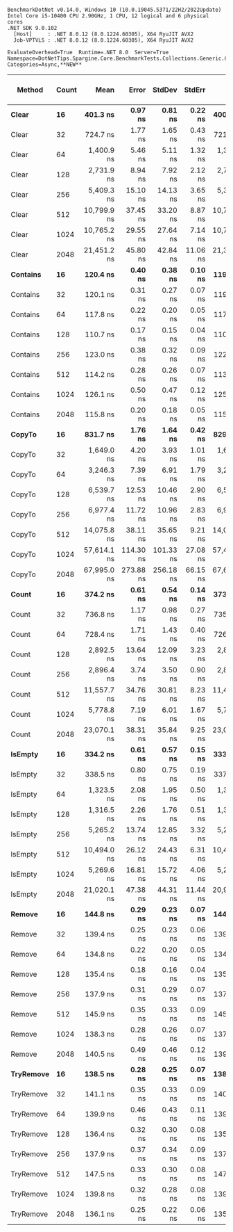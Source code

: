 ```

BenchmarkDotNet v0.14.0, Windows 10 (10.0.19045.5371/22H2/2022Update)
Intel Core i5-10400 CPU 2.90GHz, 1 CPU, 12 logical and 6 physical cores
.NET SDK 9.0.102
  [Host]     : .NET 8.0.12 (8.0.1224.60305), X64 RyuJIT AVX2
  Job-VPTVLS : .NET 8.0.12 (8.0.1224.60305), X64 RyuJIT AVX2

EvaluateOverhead=True  Runtime=.NET 8.0  Server=True  
Namespace=DotNetTips.Spargine.Core.BenchmarkTests.Collections.Generic.Concurrent  Categories=Async,**NEW**  

```
| Method    | Count | Mean        | Error     | StdDev    | StdErr   | Min         | Q1          | Median      | Q3          | Max         | Op/s        | CI99.9% Margin | Iterations | Kurtosis | MValue | Skewness | Rank | LogicalGroup | Baseline | Exceptions | Code Size | Completed Work Items | Lock Contentions | Gen0   | Allocated |
|---------- |------ |------------:|----------:|----------:|---------:|------------:|------------:|------------:|------------:|------------:|------------:|---------------:|-----------:|---------:|-------:|---------:|-----:|------------- |--------- |-----------:|----------:|---------------------:|-----------------:|-------:|----------:|
| **Clear**     | **16**    |    **401.3 ns** |   **0.97 ns** |   **0.81 ns** |  **0.22 ns** |    **400.2 ns** |    **400.6 ns** |    **401.2 ns** |    **401.9 ns** |    **402.5 ns** | **2,492,090.5** |       **6.388 ns** |      **13.00** |    **1.414** |  **2.000** |   **0.2180** |    **7** | *****            | **No**       |          **-** |     **520 B** |                    **-** |                **-** | **0.0043** |     **432 B** |
| Clear     | 32    |    724.7 ns |   1.77 ns |   1.65 ns |  0.43 ns |    721.8 ns |    723.6 ns |    725.0 ns |    725.7 ns |    727.2 ns | 1,379,901.2 |       7.286 ns |      15.00 |    1.777 |  2.000 |  -0.1801 |    8 | *            | No       |          - |     522 B |                    - |                - | 0.0057 |     528 B |
| Clear     | 64    |  1,400.9 ns |   5.46 ns |   5.11 ns |  1.32 ns |  1,393.2 ns |  1,395.6 ns |  1,404.1 ns |  1,404.6 ns |  1,406.4 ns |   713,840.4 |       6.840 ns |      15.00 |    1.453 |  2.000 |  -0.5961 |   11 | *            | No       |          - |     522 B |                    - |                - | 0.0076 |     720 B |
| Clear     | 128   |  2,731.9 ns |   8.94 ns |   7.92 ns |  2.12 ns |  2,718.7 ns |  2,726.7 ns |  2,730.4 ns |  2,734.2 ns |  2,747.7 ns |   366,042.4 |       5.941 ns |      14.00 |    2.326 |  2.000 |   0.5154 |   13 | *            | No       |          - |     522 B |                    - |                - | 0.0114 |    1104 B |
| Clear     | 256   |  5,409.3 ns |  15.10 ns |  14.13 ns |  3.65 ns |  5,382.6 ns |  5,404.3 ns |  5,407.1 ns |  5,420.9 ns |  5,428.3 ns |   184,868.1 |       5.676 ns |      15.00 |    2.099 |  2.000 |  -0.2785 |   17 | *            | No       |          - |     520 B |                    - |                - | 0.0153 |    1872 B |
| Clear     | 512   | 10,799.9 ns |  37.45 ns |  33.20 ns |  8.87 ns | 10,749.3 ns | 10,785.8 ns | 10,791.9 ns | 10,816.3 ns | 10,865.1 ns |    92,593.4 |       2.564 ns |      14.00 |    2.340 |  2.000 |   0.5396 |   22 | *            | No       |          - |     522 B |                    - |                - | 0.0305 |    3408 B |
| Clear     | 1024  | 10,765.2 ns |  29.55 ns |  27.64 ns |  7.14 ns | 10,733.7 ns | 10,747.2 ns | 10,760.4 ns | 10,777.8 ns | 10,819.5 ns |    92,892.2 |       3.931 ns |      15.00 |    2.349 |  2.000 |   0.7596 |   22 | *            | No       |          - |     520 B |                    - |                - | 0.0305 |    3408 B |
| Clear     | 2048  | 21,451.2 ns |  45.80 ns |  42.84 ns | 11.06 ns | 21,381.3 ns | 21,427.4 ns | 21,446.4 ns | 21,493.1 ns | 21,514.6 ns |    46,617.4 |       1.969 ns |      15.00 |    1.579 |  2.000 |  -0.0362 |   25 | *            | No       |          - |     522 B |                    - |                - | 0.0610 |    6480 B |
| **Contains**  | **16**    |    **120.4 ns** |   **0.40 ns** |   **0.38 ns** |  **0.10 ns** |    **119.9 ns** |    **120.1 ns** |    **120.4 ns** |    **120.7 ns** |    **121.3 ns** | **8,305,103.3** |       **7.451 ns** |      **15.00** |    **2.486** |  **2.000** |   **0.6223** |    **2** | *****            | **No**       |          **-** |     **260 B** |                    **-** |                **-** |      **-** |         **-** |
| Contains  | 32    |    120.1 ns |   0.31 ns |   0.27 ns |  0.07 ns |    119.7 ns |    120.0 ns |    120.1 ns |    120.3 ns |    120.6 ns | 8,324,424.9 |       6.964 ns |      14.00 |    2.255 |  2.000 |   0.1465 |    2 | *            | No       |          - |     258 B |                    - |                - |      - |         - |
| Contains  | 64    |    117.8 ns |   0.22 ns |   0.20 ns |  0.05 ns |    117.4 ns |    117.6 ns |    117.8 ns |    117.9 ns |    118.2 ns | 8,491,175.6 |       7.474 ns |      15.00 |    2.178 |  2.000 |   0.2369 |    2 | *            | No       |          - |     260 B |                    - |                - |      - |         - |
| Contains  | 128   |    110.7 ns |   0.17 ns |   0.15 ns |  0.04 ns |    110.4 ns |    110.7 ns |    110.7 ns |    110.8 ns |    111.0 ns | 9,031,297.1 |       6.980 ns |      14.00 |    2.440 |  2.000 |  -0.4727 |    1 | *            | No       |          - |     260 B |                    - |                - |      - |         - |
| Contains  | 256   |    123.0 ns |   0.38 ns |   0.32 ns |  0.09 ns |    122.5 ns |    122.7 ns |    122.9 ns |    123.3 ns |    123.5 ns | 8,129,536.9 |       6.456 ns |      13.00 |    1.396 |  2.000 |   0.1196 |    2 | *            | No       |          - |     260 B |                    - |                - |      - |         - |
| Contains  | 512   |    114.2 ns |   0.28 ns |   0.26 ns |  0.07 ns |    113.8 ns |    114.0 ns |    114.2 ns |    114.5 ns |    114.6 ns | 8,754,735.8 |       7.466 ns |      15.00 |    1.428 |  2.000 |  -0.1473 |    2 | *            | No       |          - |     260 B |                    - |                - |      - |         - |
| Contains  | 1024  |    126.1 ns |   0.50 ns |   0.47 ns |  0.12 ns |    125.4 ns |    125.7 ns |    126.1 ns |    126.3 ns |    126.9 ns | 7,933,204.3 |       7.439 ns |      15.00 |    1.716 |  2.000 |   0.3112 |    2 | *            | No       |          - |     258 B |                    - |                - |      - |         - |
| Contains  | 2048  |    115.8 ns |   0.20 ns |   0.18 ns |  0.05 ns |    115.5 ns |    115.7 ns |    115.9 ns |    116.0 ns |    116.1 ns | 8,632,192.3 |       6.976 ns |      14.00 |    1.657 |  2.000 |  -0.1918 |    2 | *            | No       |          - |     260 B |                    - |                - |      - |         - |
| **CopyTo**    | **16**    |    **831.7 ns** |   **1.76 ns** |   **1.64 ns** |  **0.42 ns** |    **829.0 ns** |    **830.8 ns** |    **831.8 ns** |    **832.8 ns** |    **834.5 ns** | **1,202,316.6** |       **7.288 ns** |      **15.00** |    **1.853** |  **2.000** |  **-0.0630** |    **9** | *****            | **No**       |          **-** |   **1,407 B** |                    **-** |                **-** | **0.0019** |     **184 B** |
| CopyTo    | 32    |  1,649.0 ns |   4.20 ns |   3.93 ns |  1.01 ns |  1,643.1 ns |  1,646.2 ns |  1,648.8 ns |  1,651.4 ns |  1,656.4 ns |   606,421.1 |       6.993 ns |      15.00 |    1.880 |  2.000 |   0.1288 |   12 | *            | No       |          - |   1,410 B |                    - |                - | 0.0019 |     312 B |
| CopyTo    | 64    |  3,246.3 ns |   7.39 ns |   6.91 ns |  1.79 ns |  3,236.7 ns |  3,240.4 ns |  3,245.1 ns |  3,250.0 ns |  3,258.3 ns |   308,043.6 |       6.607 ns |      15.00 |    1.839 |  2.000 |   0.3485 |   15 | *            | No       |          - |   1,405 B |                    - |                - | 0.0038 |     568 B |
| CopyTo    | 128   |  6,539.7 ns |  12.53 ns |  10.46 ns |  2.90 ns |  6,523.5 ns |  6,529.5 ns |  6,541.6 ns |  6,544.7 ns |  6,556.7 ns |   152,912.4 |       5.049 ns |      13.00 |    1.753 |  2.000 |   0.0305 |   19 | *            | No       |          - |   1,414 B |                    - |                - | 0.0076 |    1080 B |
| CopyTo    | 256   |  6,977.4 ns |  11.72 ns |  10.96 ns |  2.83 ns |  6,958.3 ns |  6,968.9 ns |  6,980.1 ns |  6,983.2 ns |  6,996.8 ns |   143,320.6 |       6.085 ns |      15.00 |    1.929 |  2.000 |   0.1305 |   20 | *            | No       |          - |   1,400 B |                    - |                - | 0.0229 |    2104 B |
| CopyTo    | 512   | 14,075.8 ns |  38.11 ns |  35.65 ns |  9.21 ns | 14,015.9 ns | 14,052.9 ns | 14,069.3 ns | 14,092.9 ns | 14,151.4 ns |    71,043.8 |       2.897 ns |      15.00 |    2.340 |  2.000 |   0.3870 |   24 | *            | No       |          - |   1,394 B |                    - |                - | 0.0458 |    4152 B |
| CopyTo    | 1024  | 57,614.1 ns | 114.30 ns | 101.33 ns | 27.08 ns | 57,411.5 ns | 57,564.7 ns | 57,625.2 ns | 57,664.3 ns | 57,751.5 ns |    17,356.9 |      -6.540 ns |      14.00 |    2.107 |  2.000 |  -0.3232 |   27 | *            | No       |          - |   1,408 B |                    - |                - | 0.0610 |    8248 B |
| CopyTo    | 2048  | 67,995.0 ns | 273.88 ns | 256.18 ns | 66.15 ns | 67,614.8 ns | 67,835.1 ns | 67,946.6 ns | 68,075.1 ns | 68,425.2 ns |    14,707.0 |     -25.573 ns |      15.00 |    1.974 |  2.000 |   0.3323 |   28 | *            | No       |          - |   1,394 B |                    - |                - | 0.1221 |   16440 B |
| **Count**     | **16**    |    **374.2 ns** |   **0.61 ns** |   **0.54 ns** |  **0.14 ns** |    **373.6 ns** |    **373.8 ns** |    **374.0 ns** |    **374.6 ns** |    **375.5 ns** | **2,672,182.2** |       **6.928 ns** |      **14.00** |    **2.427** |  **2.000** |   **0.7744** |    **6** | *****            | **No**       |          **-** |     **529 B** |                    **-** |                **-** |      **-** |      **32 B** |
| Count     | 32    |    736.8 ns |   1.17 ns |   0.98 ns |  0.27 ns |    735.5 ns |    736.0 ns |    736.6 ns |    737.5 ns |    738.5 ns | 1,357,297.4 |       6.365 ns |      13.00 |    1.599 |  2.000 |   0.2578 |    8 | *            | No       |          - |     529 B |                    - |                - |      - |      32 B |
| Count     | 64    |    728.4 ns |   1.71 ns |   1.43 ns |  0.40 ns |    726.4 ns |    727.5 ns |    728.1 ns |    729.3 ns |    731.8 ns | 1,372,914.5 |       6.302 ns |      13.00 |    3.019 |  2.000 |   0.7329 |    8 | *            | No       |          - |     529 B |                    - |                - |      - |      32 B |
| Count     | 128   |  2,892.5 ns |  13.64 ns |  12.09 ns |  3.23 ns |  2,875.9 ns |  2,882.7 ns |  2,890.8 ns |  2,901.4 ns |  2,912.9 ns |   345,720.7 |       5.384 ns |      14.00 |    1.595 |  2.000 |   0.2642 |   14 | *            | No       |          - |     529 B |                    - |                - |      - |      32 B |
| Count     | 256   |  2,896.4 ns |   3.74 ns |   3.50 ns |  0.90 ns |  2,892.3 ns |  2,893.6 ns |  2,896.1 ns |  2,898.3 ns |  2,904.7 ns |   345,261.0 |       7.049 ns |      15.00 |    2.699 |  2.000 |   0.7102 |   14 | *            | No       |          - |     529 B |                    - |                - |      - |      32 B |
| Count     | 512   | 11,557.7 ns |  34.76 ns |  30.81 ns |  8.23 ns | 11,490.3 ns | 11,552.2 ns | 11,564.2 ns | 11,574.4 ns | 11,603.6 ns |    86,522.2 |       2.883 ns |      14.00 |    2.576 |  2.000 |  -0.7234 |   23 | *            | No       |          - |     531 B |                    - |                - |      - |      32 B |
| Count     | 1024  |  5,778.8 ns |   7.19 ns |   6.01 ns |  1.67 ns |  5,770.1 ns |  5,774.7 ns |  5,779.5 ns |  5,785.4 ns |  5,787.2 ns |   173,047.6 |       5.667 ns |      13.00 |    1.436 |  2.000 |  -0.0188 |   18 | *            | No       |          - |     529 B |                    - |                - |      - |      32 B |
| Count     | 2048  | 23,070.1 ns |  38.31 ns |  35.84 ns |  9.25 ns | 23,008.8 ns | 23,047.0 ns | 23,070.9 ns | 23,098.1 ns | 23,120.4 ns |    43,346.2 |       2.874 ns |      15.00 |    1.806 |  2.000 |  -0.3109 |   26 | *            | No       |          - |     529 B |                    - |                - |      - |      32 B |
| **IsEmpty**   | **16**    |    **334.2 ns** |   **0.61 ns** |   **0.57 ns** |  **0.15 ns** |    **333.1 ns** |    **333.9 ns** |    **334.4 ns** |    **334.6 ns** |    **334.7 ns** | **2,992,527.0** |       **7.426 ns** |      **15.00** |    **1.826** |  **2.000** |  **-0.6910** |    **5** | *****            | **No**       |          **-** |     **372 B** |                    **-** |                **-** |      **-** |         **-** |
| IsEmpty   | 32    |    338.5 ns |   0.80 ns |   0.75 ns |  0.19 ns |    337.5 ns |    337.8 ns |    338.6 ns |    339.0 ns |    340.1 ns | 2,954,023.9 |       7.403 ns |      15.00 |    2.139 |  2.000 |   0.3843 |    5 | *            | No       |          - |     372 B |                    - |                - |      - |         - |
| IsEmpty   | 64    |  1,323.5 ns |   2.08 ns |   1.95 ns |  0.50 ns |  1,320.0 ns |  1,322.3 ns |  1,323.8 ns |  1,325.3 ns |  1,325.8 ns |   755,547.2 |       7.249 ns |      15.00 |    1.705 |  2.000 |  -0.3924 |   10 | *            | No       |          - |     370 B |                    - |                - |      - |         - |
| IsEmpty   | 128   |  1,316.5 ns |   2.26 ns |   1.76 ns |  0.51 ns |  1,313.6 ns |  1,315.3 ns |  1,317.0 ns |  1,317.8 ns |  1,319.0 ns |   759,585.2 |       5.746 ns |      12.00 |    1.568 |  2.000 |  -0.2906 |   10 | *            | No       |          - |     372 B |                    - |                - |      - |         - |
| IsEmpty   | 256   |  5,265.2 ns |  13.74 ns |  12.85 ns |  3.32 ns |  5,248.5 ns |  5,257.7 ns |  5,261.9 ns |  5,276.0 ns |  5,287.5 ns |   189,925.2 |       5.841 ns |      15.00 |    1.680 |  2.000 |   0.3610 |   16 | *            | No       |          - |     370 B |                    - |                - |      - |         - |
| IsEmpty   | 512   | 10,494.0 ns |  26.12 ns |  24.43 ns |  6.31 ns | 10,459.3 ns | 10,477.5 ns | 10,489.5 ns | 10,505.2 ns | 10,538.7 ns |    95,292.4 |       4.346 ns |      15.00 |    1.918 |  2.000 |   0.4032 |   21 | *            | No       |          - |     370 B |                    - |                - |      - |         - |
| IsEmpty   | 1024  |  5,269.6 ns |  16.81 ns |  15.72 ns |  4.06 ns |  5,242.8 ns |  5,259.5 ns |  5,266.6 ns |  5,278.9 ns |  5,300.2 ns |   189,766.0 |       5.470 ns |      15.00 |    2.230 |  2.000 |   0.3866 |   16 | *            | No       |          - |     372 B |                    - |                - |      - |         - |
| IsEmpty   | 2048  | 21,020.1 ns |  47.38 ns |  44.31 ns | 11.44 ns | 20,933.7 ns | 20,992.8 ns | 21,014.4 ns | 21,052.1 ns | 21,087.6 ns |    47,573.5 |       1.779 ns |      15.00 |    2.023 |  2.000 |  -0.1123 |   25 | *            | No       |          - |     370 B |                    - |                - |      - |         - |
| **Remove**    | **16**    |    **144.8 ns** |   **0.29 ns** |   **0.23 ns** |  **0.07 ns** |    **144.3 ns** |    **144.7 ns** |    **144.9 ns** |    **144.9 ns** |    **145.1 ns** | **6,906,243.8** |       **5.967 ns** |      **12.00** |    **2.958** |  **2.000** |  **-0.9311** |    **4** | *****            | **No**       |          **-** |   **1,230 B** |                    **-** |                **-** |      **-** |         **-** |
| Remove    | 32    |    139.4 ns |   0.25 ns |   0.23 ns |  0.06 ns |    139.0 ns |    139.3 ns |    139.3 ns |    139.6 ns |    139.8 ns | 7,172,806.9 |       7.470 ns |      15.00 |    2.104 |  2.000 |  -0.0338 |    3 | *            | No       |          - |   1,230 B |                    - |                - |      - |         - |
| Remove    | 64    |    134.8 ns |   0.22 ns |   0.20 ns |  0.05 ns |    134.4 ns |    134.7 ns |    134.8 ns |    134.9 ns |    135.1 ns | 7,419,978.0 |       6.974 ns |      14.00 |    2.154 |  2.000 |  -0.5300 |    3 | *            | No       |          - |   1,230 B |                    - |                - |      - |         - |
| Remove    | 128   |    135.4 ns |   0.18 ns |   0.16 ns |  0.04 ns |    135.0 ns |    135.4 ns |    135.4 ns |    135.5 ns |    135.6 ns | 7,385,241.3 |       6.979 ns |      14.00 |    2.632 |  2.000 |  -0.6688 |    3 | *            | No       |          - |   1,230 B |                    - |                - |      - |         - |
| Remove    | 256   |    137.9 ns |   0.31 ns |   0.29 ns |  0.07 ns |    137.4 ns |    137.8 ns |    138.0 ns |    138.1 ns |    138.4 ns | 7,250,344.7 |       7.463 ns |      15.00 |    2.047 |  2.000 |  -0.1950 |    3 | *            | No       |          - |   1,230 B |                    - |                - |      - |         - |
| Remove    | 512   |    145.9 ns |   0.35 ns |   0.33 ns |  0.09 ns |    145.4 ns |    145.6 ns |    146.0 ns |    146.2 ns |    146.6 ns | 6,853,136.0 |       7.457 ns |      15.00 |    1.755 |  2.000 |   0.1862 |    4 | *            | No       |          - |   1,230 B |                    - |                - |      - |         - |
| Remove    | 1024  |    138.3 ns |   0.28 ns |   0.26 ns |  0.07 ns |    137.9 ns |    138.1 ns |    138.3 ns |    138.5 ns |    138.7 ns | 7,231,419.1 |       7.466 ns |      15.00 |    1.634 |  2.000 |  -0.0896 |    3 | *            | No       |          - |   1,230 B |                    - |                - |      - |         - |
| Remove    | 2048  |    140.5 ns |   0.49 ns |   0.46 ns |  0.12 ns |    139.9 ns |    140.1 ns |    140.4 ns |    140.7 ns |    141.3 ns | 7,119,586.7 |       7.441 ns |      15.00 |    1.816 |  2.000 |   0.5626 |    3 | *            | No       |          - |   1,230 B |                    - |                - |      - |         - |
| **TryRemove** | **16**    |    **138.5 ns** |   **0.28 ns** |   **0.25 ns** |  **0.07 ns** |    **138.0 ns** |    **138.5 ns** |    **138.5 ns** |    **138.7 ns** |    **138.9 ns** | **7,219,568.1** |       **6.966 ns** |      **14.00** |    **2.160** |  **2.000** |  **-0.5351** |    **3** | *****            | **No**       |          **-** |     **843 B** |                    **-** |                **-** |      **-** |         **-** |
| TryRemove | 32    |    141.1 ns |   0.35 ns |   0.33 ns |  0.09 ns |    140.6 ns |    140.9 ns |    141.1 ns |    141.4 ns |    141.7 ns | 7,085,960.9 |       7.457 ns |      15.00 |    1.781 |  2.000 |   0.1157 |    3 | *            | No       |          - |     860 B |                    - |                - |      - |         - |
| TryRemove | 64    |    139.9 ns |   0.46 ns |   0.43 ns |  0.11 ns |    139.2 ns |    139.6 ns |    140.0 ns |    140.2 ns |    140.5 ns | 7,148,650.5 |       7.445 ns |      15.00 |    1.543 |  2.000 |  -0.2941 |    3 | *            | No       |          - |     860 B |                    - |                - |      - |         - |
| TryRemove | 128   |    136.4 ns |   0.32 ns |   0.30 ns |  0.08 ns |    135.8 ns |    136.3 ns |    136.5 ns |    136.6 ns |    136.8 ns | 7,330,266.4 |       7.461 ns |      15.00 |    2.568 |  2.000 |  -0.9249 |    3 | *            | No       |          - |     860 B |                    - |                - |      - |         - |
| TryRemove | 256   |    137.9 ns |   0.37 ns |   0.34 ns |  0.09 ns |    137.3 ns |    137.6 ns |    137.9 ns |    138.1 ns |    138.5 ns | 7,253,291.5 |       7.456 ns |      15.00 |    2.104 |  2.000 |   0.1428 |    3 | *            | No       |          - |     860 B |                    - |                - |      - |         - |
| TryRemove | 512   |    147.5 ns |   0.33 ns |   0.30 ns |  0.08 ns |    147.0 ns |    147.2 ns |    147.6 ns |    147.7 ns |    148.0 ns | 6,779,225.3 |       7.461 ns |      15.00 |    1.557 |  2.000 |  -0.3085 |    4 | *            | No       |          - |     860 B |                    - |                - |      - |         - |
| TryRemove | 1024  |    139.8 ns |   0.32 ns |   0.28 ns |  0.08 ns |    139.1 ns |    139.7 ns |    139.8 ns |    139.9 ns |    140.2 ns | 7,154,804.4 |       6.962 ns |      14.00 |    3.384 |  2.000 |  -0.7263 |    3 | *            | No       |          - |     860 B |                    - |                - |      - |         - |
| TryRemove | 2048  |    136.1 ns |   0.25 ns |   0.22 ns |  0.06 ns |    135.8 ns |    135.9 ns |    136.1 ns |    136.2 ns |    136.5 ns | 7,347,757.7 |       6.971 ns |      14.00 |    1.632 |  2.000 |   0.2817 |    3 | *            | No       |          - |     845 B |                    - |                - |      - |         - |

